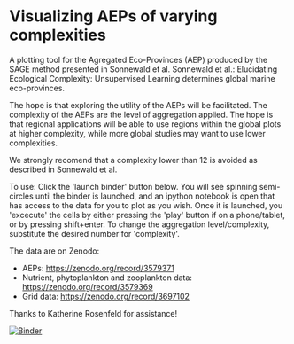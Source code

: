 # Visualizing AEPs of varying complexities
A plotting tool for the Agregated Eco-Provinces (AEP) produced by the SAGE method presented in Sonnewald et al. Sonnewald et al.: Elucidating Ecological Complexity: Unsupervised Learning determines global marine eco-provinces.

The hope is that exploring the utility of the AEPs will be facilitated. The complexity of the AEPs are the level of aggregation applied. The hope is that regional applications will be able to use regions within the global plots at higher complexity, while more global studies may want to use lower complexities. 

We strongly recomend that a complexity lower than 12 is avoided as described in Sonnewald et al.

To use:
Click the 'launch binder' button below. You will see spinning semi-circles until the binder is launched, and an ipython notebook is open that has access to the data for you to plot as you wish. Once it is launched, you 'excecute' the cells by either pressing the 'play' button if on a phone/tablet, or by pressing shift+enter. To change the aggregation level/complexity, substitute the desired number for 'complexity'. 

The data are on Zenodo:

- AEPs: https://zenodo.org/record/3579371
- Nutrient, phytoplankton and zooplankton data: https://zenodo.org/record/3579369
- Grid data: https://zenodo.org/record/3697102

Thanks to Katherine Rosenfeld for assistance!

[![Binder](https://mybinder.org/badge_logo.svg)](https://mybinder.org/v2/gh/maikejulie/plottingAEPs/master)
